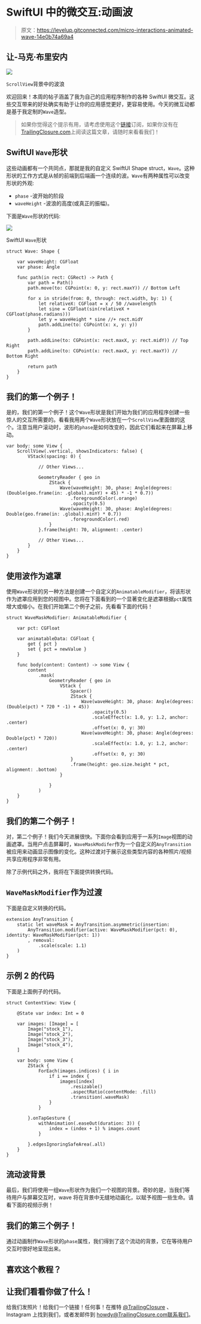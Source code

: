 # SwiftUI 中的微交互:动画波

> 原文：<https://levelup.gitconnected.com/micro-interactions-animated-wave-14e0b74a69a4>

## 让-马克·布里安内

![](img/a2b8169fae3d14d6ad0e6736b9d1703b.png)

`ScrollView`背景中的波浪

欢迎回来！本周的帖子涵盖了我为自己的应用程序制作的各种 SwiftUI 微交互。这些交互带来的好处确实有助于让你的应用感觉更好，更容易使用。今天的微互动都是基于我定制的`Wave`造型。

> 如果你觉得这个提示有用，请考虑使用这个[链接](https://trailingclosure.com/signup/?utm_source=trailing_closure&utm_medium=blog_post&utm_campaign=mi_flowing_wave)订阅，如果你没有在[TrailingClosure.com](https://trailingclosure.com/?utm_source=trailing_closure&utm_medium=blog_post&utm_campaign=mi_flowing_wave)上阅读这篇文章，请随时来看看我们！

## SwiftUI `Wave`形状

这些动画都有一个共同点，那就是我的自定义 SwiftUI Shape struct，`Wave`。这种形状的工作方式是从帧的前端到后端画一个连续的波。`Wave`有两种属性可以改变形状的外观:

*   `phase` -波开始的阶段
*   `waveHeight` -波浪的高度(或真正的振幅)。

下面是`Wave`形状的代码:

![](img/59b1eb55e48406574b48b630996ec85e.png)

SwiftUI `Wave`形状

```
struct Wave: Shape {

    var waveHeight: CGFloat
    var phase: Angle

    func path(in rect: CGRect) -> Path {
        var path = Path()
        path.move(to: CGPoint(x: 0, y: rect.maxY)) // Bottom Left

        for x in stride(from: 0, through: rect.width, by: 1) {
            let relativeX: CGFloat = x / 50 //wavelength
            let sine = CGFloat(sin(relativeX + CGFloat(phase.radians)))
            let y = waveHeight * sine //+ rect.midY
            path.addLine(to: CGPoint(x: x, y: y))
        }

        path.addLine(to: CGPoint(x: rect.maxX, y: rect.midY)) // Top Right
        path.addLine(to: CGPoint(x: rect.maxX, y: rect.maxY)) // Bottom Right

        return path
    }
}
```

## 我们的第一个例子！

是的，我们的第一个例子！这个`Wave`形状是我们开始为我们的应用程序创建一些惊人的交互所需要的。看看我用两个`Wave`形状放在一个`ScrollView`里面做的这个。注意当用户滚动时，波形的`phase`是如何改变的，因此它们看起来在屏幕上移动。

```
var body: some View {
    ScrollView(.vertical, showsIndicators: false) {
        VStack(spacing: 0) {

            // Other Views...

            GeometryReader { geo in
                ZStack {
                    Wave(waveHeight: 30, phase: Angle(degrees: (Double(geo.frame(in: .global).minY) + 45) * -1 * 0.7))
                        .foregroundColor(.orange)
                        .opacity(0.5)
                    Wave(waveHeight: 30, phase: Angle(degrees: Double(geo.frame(in: .global).minY) * 0.7))
                        .foregroundColor(.red)
                }
            }.frame(height: 70, alignment: .center)

            // Other Views...
        }
    }
}
```

## 使用波作为遮罩

使用`Wave`形状的另一种方法是创建一个自定义的`AnimatableModifier`，将该形状作为遮罩应用到您的视图中。您将在下面看到的一个显著变化是遮罩根据`pct`属性增大或缩小。在我们开始第二个例子之前，先看看下面的代码！

```
struct WaveMaskModifier: AnimatableModifier {

    var pct: CGFloat

    var animatableData: CGFloat {
        get { pct }
        set { pct = newValue }
    }

    func body(content: Content) -> some View {
        content
            .mask(
                GeometryReader { geo in
                    VStack {
                        Spacer()
                        ZStack {
                            Wave(waveHeight: 30, phase: Angle(degrees: (Double(pct) * 720 * -1) + 45))
                                .opacity(0.5)
                                .scaleEffect(x: 1.0, y: 1.2, anchor: .center)
                                .offset(x: 0, y: 30)
                            Wave(waveHeight: 30, phase: Angle(degrees: Double(pct) * 720))
                                .scaleEffect(x: 1.0, y: 1.2, anchor: .center)
                                .offset(x: 0, y: 30)
                        }
                        .frame(height: geo.size.height * pct, alignment: .bottom)
                    }

                }
            )
    }
}
```

## 我们的第二个例子！

对，第二个例子！我们今天进展很快。下面你会看到应用于一系列`Image`视图的动画遮罩。当用户点击屏幕时，`WaveMaskModifer`作为一个自定义的`AnyTransition`被应用来动画显示图像的变化。这种过渡对于展示这些类型内容的各种照片/视频共享应用程序非常有用。

除了示例代码之外，我将在下面提供转换代码。

## `WaveMaskModifier`作为过渡

下面是自定义转换的代码。

```
extension AnyTransition {
    static let waveMask = AnyTransition.asymmetric(insertion:
        AnyTransition.modifier(active: WaveMaskModifier(pct: 0), identity: WaveMaskModifier(pct: 1))
        , removal:
            .scale(scale: 1.1)
    )
}
```

## 示例 2 的代码

下面是上面例子的代码。

```
struct ContentView: View {

    @State var index: Int = 0

    var images: [Image] = [
        Image("stock_1"),
        Image("stock_2"),
        Image("stock_3"),
        Image("stock_4"),
    ]

    var body: some View {
        ZStack {
            ForEach(images.indices) { i in
                if i == index {
                    images[index]
                        .resizable()
                        .aspectRatio(contentMode: .fill)
                        .transition(.waveMask)
                }
            }

        }.onTapGesture {
            withAnimation(.easeOut(duration: 3)) {
                index = (index + 1) % images.count
            }

        }.edgesIgnoringSafeArea(.all)
    }
}
```

## 流动波背景

最后，我们将使用一组`Wave`形状作为我们一个视图的背景。奇妙的是，当我们等待用户与屏幕交互时，wave 将在背景中无缝地动画化，以赋予视图一些生命。请看下面的视频示例！

## 我们的第三个例子！

通过动画制作`Wave`形状的`phase`属性，我们得到了这个流动的背景，它在等待用户交互时很好地呈现出来。

## 喜欢这个教程？

## 让我们看看你做了什么！

给我们发照片！给我们一个链接！任何事！在推特 [@TrailingClosure](https://twitter.com/TrailingClosure) 、Instagram 上找到我们，或者发邮件到 howdy@TrailingClosure.com联系我们。